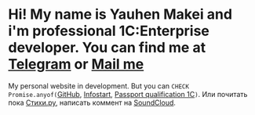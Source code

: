 # Hi! My name is Yauhen Makei and i'm professional 1C:Enterprise developer. You can find me at [Telegram](https://t.me/emakei) or [Mail me](mailto:yauhen.makei@gmail.com)

My personal website in development.
But you can ```CHECK Promise.anyof(```[GitHub](https://github.com/emakei), [Infostart](https://infostart.ru/profile/297497/), [Passport qualification 1C](https://uc1.1c.ru/account/summary/?token=2d4ffcb5d72740a8414908c38a8ea07c)```)```.
Или почитать пока [Стихи.ру](https://stihi.ru/avtor/emakei), написать коммент на [SoundCloud](https://soundcloud.com/yauhen-makei).
